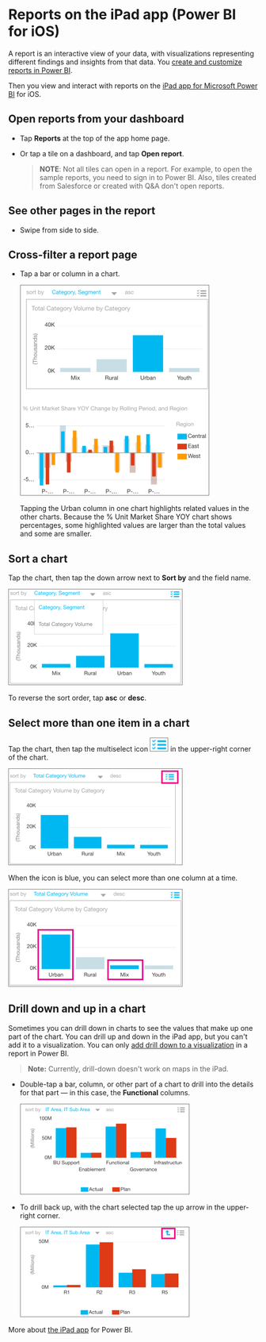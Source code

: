 <properties 
   pageTitle="Reports on the iPad app (Power BI for iOS)"
   description="Reports on the iPad app (Power BI for iOS)"
   services="powerbi" 
   documentationCenter="" 
   authors="maggiesMSFT" 
   manager="mblythe" 
   editor=""
   tags=""/>
 
<tags
   ms.service="powerbi"
   ms.devlang="NA"
   ms.topic="article"
   ms.tgt_pltfrm="NA"
   ms.workload="powerbi"
   ms.date="10/14/2015"
   ms.author="maggies"/>
# Reports on the iPad app (Power BI for iOS)


A report is an interactive view of your data, with visualizations representing different findings and insights from that data. You [create and customize reports in Power BI](powerbi-service-reports.md).

Then you view and interact with reports on the [iPad app for Microsoft Power BI](http://go.microsoft.com/fwlink/?LinkId=522062) for iOS.

## Open reports from your dashboard

-   Tap **Reports** at the top of the app home page.

-   Or tap a tile on a dashboard, and tap **Open report**.

    >**NOTE**: Not all tiles can open in a report. For example, to open the sample reports, you need to sign in to Power BI. Also, tiles created from Salesforce or created with Q&A don't open reports.

## See other pages in the report

-   Swipe from side to side.

## Cross-filter a report page

-   Tap a bar or column in a chart.

    ![](media/powerbi-mobile-reports-on-the-ipad-app/PBI_iOS_RptHiliteCrop2.png)

    Tapping the Urban column in one chart highlights related values in the other charts. Because the % Unit Market Share YOY chart shows percentages, some highlighted values are larger than the total values and some are smaller. 

## Sort a chart

Tap the chart, then tap the down arrow next to **Sort by** and the field name.

![](media/powerbi-mobile-reports-on-the-ipad-app/PBI_iPad_Sort.png)

To reverse the sort order, tap **asc** or **desc**.

## Select more than one item in a chart

Tap the chart, then tap the multiselect icon ![](media/powerbi-mobile-reports-on-the-ipad-app/PBI_iPad_MultiselectIcon2.png) in the upper-right corner of the chart.

![](media/powerbi-mobile-reports-on-the-ipad-app/PBI_iOS_MultiselectCrop.PNG)

When the icon is blue, you can select more than one column at a time.

![](media/powerbi-mobile-reports-on-the-ipad-app/PBI_iPad_MultiselectResult.png)

## Drill down and up in a chart

Sometimes you can drill down in charts to see the values that make up one part of the chart. You can drill up and down in the iPad app, but you can't add it to a visualization. You can only [add drill down to a visualization](powerbi-service-drill-down-in-a-visualization.md) in a report in Power BI. 

>**Note:** Currently, drill-down doesn't work on maps in the iPad.

-   Double-tap a bar, column, or other part of a chart to drill into the details for that part — in this case, the **Functional** columns.

    ![](media/powerbi-mobile-reports-on-the-ipad-app/PBI_iPad_DrillDown.png)

-   To drill back up, with the chart selected tap the up arrow in the upper-right corner.

    ![](media/powerbi-mobile-reports-on-the-ipad-app/PBI_iPad_DrillUp.png)

More about [the iPad app](powerbi-mobile-iphone-app-get-started.md) for Power BI.

